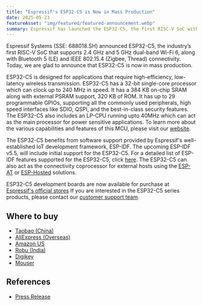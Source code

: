 ```yaml
---
title: "Espressif's ESP32-C5 is Now in Mass Production"
date: 2025-05-23
featureAsset: "img/featured/featured-announcement.webp"
summary: Espressif has launched the ESP32-C5, the first RISC-V SoC with dual-band Wi-Fi 6, Bluetooth 5 (LE), and IEEE 802.15.4 support. Designed for low-latency wireless applications, it features a 240 MHz CPU, LP-CPU, and rich peripheral options. Backed by ESP-IDF, the ESP32-C5 is now in mass production and ready for developers.
---
```


Espressif Systems (SSE: 688018.SH) announced ESP32-C5, the industry’s first RISC-V SoC that supports 2.4 GHz and 5 GHz dual-band Wi-Fi 6, along with Bluetooth 5 (LE) and IEEE 802.15.4 (Zigbee, Thread) connectivity. Today, we are glad to announce that ESP32-C5  is now in mass production.

ESP32-C5 is designed for applications that require high-efficiency, low-latency wireless transmission. ESP32-C5 has a 32-bit single-core processor which can clock up to 240 MHz in speed. It has a 384 KB on-chip SRAM along with external PSRAM support, 320 KB of ROM. It has up to 29 programmable GPIOs, supporting all the commonly used peripherals, high speed interfaces like SDIO, QSPI, and the best-in-class security features. The ESP32-C5 also includes an LP-CPU running upto 40MHz which can act as the main processor for power sensitive applications. To learn more about the various capabilities and features of this MCU, please visit our [website](https://www.espressif.com/en/products/socs/esp32-c5).

The ESP32-C5 benefits from software support provided by Espressif's well-established IoT development framework, ESP-IDF. The upcoming ESP-IDF v5.5, will include initial support for the ESP32-C5. For a detailed list of ESP-IDF features supported for the ESP32-C5, click [here](https://github.com/espressif/esp-idf/issues/14021). The ESP32-C5 can also act as the connectivity coprocessor for external hosts using the [ESP-AT](https://github.com/espressif/esp-at) or [ESP-Hosted](https://github.com/espressif/esp-hosted) solutions.

ESP32-C5 development boards are now available for purchase at [Espressif's official stores](https://www.aliexpress.com/item/1005008790788462.html) If you are interested in the ESP32-C5 series products, please contact our [customer support team](https://www.espressif.com/en/contact-us/sales-questions).

## Where to buy

- [Taobao (China)](https://item.taobao.com/item.htm?ft=t&id=846843964795)
- [AliExpress (Overseas)](https://www.aliexpress.com/item/1005008790788462.html)
- [Amazon US](https://www.amazon.com/dp/B0F6YKGL75)
- [Robu (India)](https://robu.in/product/espressif-esp32-c5-devkitc-1-n8r4-development-board/)
- [Digikey](https://www.digikey.cn/en/products/detail/espressif-systems/ESP32-C5-DEVKITC-1-N8R4/26658349?s=N4IgTCBcDaIKIGUAKBmMBaAwgVnQEQFMA3AaQEsAXTdARnQDkAOAJQBYQBdAXyA)
- [Mouser](https://www.mouser.com/ProductDetail/Espressif-Systems/ESP32-C5-DevKitC-1-N8R4?qs=sqEgtWRSLJ2%2Fdhsv380LjQ%3D%3D)
<!-- - [Adafruit](https://www.adafruit.com/product/6325)
- [Akizuki](https://akizukidenshi.com/catalog/g/g131015/) -->

## References

- [Press Release](https://www.espressif.com/en/news/ESP32-C5_Mass_Production)
